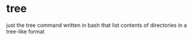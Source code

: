 # tree

just the tree command written in bash that list contents of directories in a tree-like format
